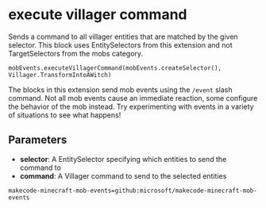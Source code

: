 # execute villager command

Sends a command to all villager entities that are matched by the given selector. This
block uses EntitySelectors from this extension and not TargetSelectors from the mobs
category.

```sig
mobEvents.executeVillagerCommand(mobEvents.createSelector(), Villager.TransformIntoAWitch)
```

The blocks in this extension send mob events using the `/event` slash command. Not all mob
events cause an immediate reaction, some configure the behavior of the mob instead. Try
experimenting with events in a variety of situations to see what happens!

## Parameters

* **selector**: A EntitySelector specifying which entities to send the command to
* **command**: A Villager command to send to the selected entities

```package
makecode-minecraft-mob-events=github:microsoft/makecode-minecraft-mob-events
```
